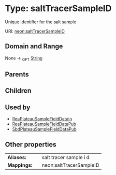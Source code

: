 
# Type: saltTracerSampleID


Unique identifier for the salt sample

URI: [neon:saltTracerSampleID](https://data.neonscience.org/saltTracerSampleID)


## Domain and Range

None ->  <sub>OPT</sub> [String](types/String.md)

## Parents


## Children


## Used by

 * [ReaPlateauSampleFieldDataIn](ReaPlateauSampleFieldDataIn.md)
 * [ReaPlateauSampleFieldDataPub](ReaPlateauSampleFieldDataPub.md)
 * [SbdPlateauSampleFieldDataPub](SbdPlateauSampleFieldDataPub.md)

## Other properties

|  |  |  |
| --- | --- | --- |
| **Aliases:** | | salt tracer sample i d |
| **Mappings:** | | neon:saltTracerSampleID |

